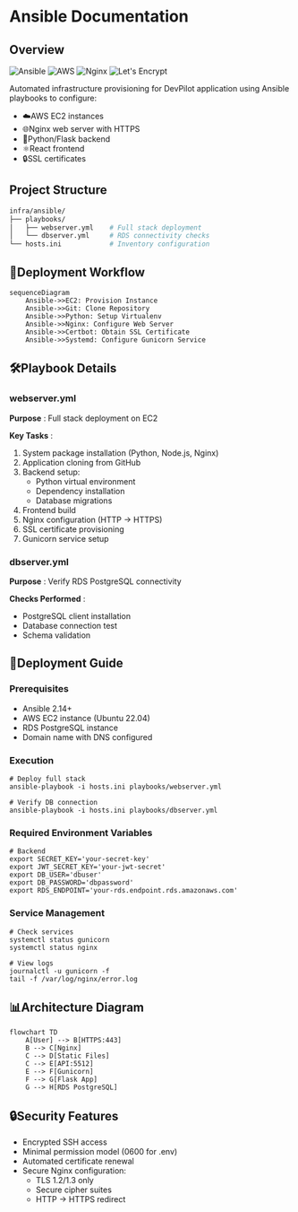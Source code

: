 # Ansible Documentation

## Overview

![Ansible](https://img.shields.io/badge/Ansible-2.14-red)
![AWS](https://img.shields.io/badge/AWS-EC2-orange)
![Nginx](https://img.shields.io/badge/Nginx-1.25-green)
![Let's Encrypt](https://img.shields.io/badge/Lets_Encrypt-Certbot-blue)

Automated infrastructure provisioning for DevPilot application using Ansible playbooks to configure:

- ☁️AWS EC2 instances
- 🌐Nginx web server with HTTPS
- 🐍Python/Flask backend
- ⚛️React frontend
- 🔒SSL certificates

## Project Structure

```bash
infra/ansible/
├── playbooks/
│   ├── webserver.yml    # Full stack deployment
│   └── dbserver.yml     # RDS connectivity checks
└── hosts.ini            # Inventory configuration
```

## 🔄Deployment Workflow

```mermaid
sequenceDiagram
    Ansible->>EC2: Provision Instance
    Ansible->>Git: Clone Repository
    Ansible->>Python: Setup Virtualenv
    Ansible->>Nginx: Configure Web Server
    Ansible->>Certbot: Obtain SSL Certificate
    Ansible->>Systemd: Configure Gunicorn Service
```

## 🛠️Playbook Details

### webserver.yml

 **Purpose** : Full stack deployment on EC2

 **Key Tasks** :

1. System package installation (Python, Node.js, Nginx)
2. Application cloning from GitHub
3. Backend setup:
   * Python virtual environment
   * Dependency installation
   * Database migrations
4. Frontend build
5. Nginx configuration (HTTP → HTTPS)
6. SSL certificate provisioning
7. Gunicorn service setup

### dbserver.yml

 **Purpose** : Verify RDS PostgreSQL connectivity

 **Checks Performed** :

* PostgreSQL client installation
* Database connection test
* Schema validation

## 🚀Deployment Guide

### Prerequisites

* Ansible 2.14+
* AWS EC2 instance (Ubuntu 22.04)
* RDS PostgreSQL instance
* Domain name with DNS configured

### Execution

```
# Deploy full stack
ansible-playbook -i hosts.ini playbooks/webserver.yml

# Verify DB connection 
ansible-playbook -i hosts.ini playbooks/dbserver.yml
```

### Required Environment Variables

```
# Backend
export SECRET_KEY='your-secret-key'
export JWT_SECRET_KEY='your-jwt-secret'
export DB_USER='dbuser'
export DB_PASSWORD='dbpassword'
export RDS_ENDPOINT='your-rds.endpoint.rds.amazonaws.com'
```

### Service Management

```
# Check services
systemctl status gunicorn
systemctl status nginx

# View logs
journalctl -u gunicorn -f
tail -f /var/log/nginx/error.log
```

## 📊Architecture Diagram

```mermaid
flowchart TD
    A[User] --> B[HTTPS:443]
    B --> C[Nginx]
    C --> D[Static Files]
    C --> E[API:5512]
    E --> F[Gunicorn]
    F --> G[Flask App]
    G --> H[RDS PostgreSQL]
```

## 🔒Security Features

* Encrypted SSH access
* Minimal permission model (0600 for .env)
* Automated certificate renewal
* Secure Nginx configuration:
  * TLS 1.2/1.3 only
  * Secure cipher suites
  * HTTP → HTTPS redirect
